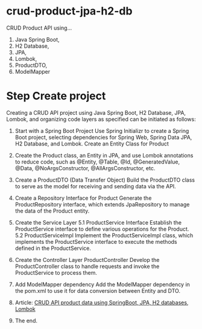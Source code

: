# crud-product-jpa-h2-db
CRUD Product API using...
1. Java Spring Boot,
2. H2 Database,
3. JPA,
4. Lombok,
5. ProductDTO,
6. ModelMapper

# Step Create project
Creating a CRUD API project using Java Spring Boot, H2 Database, JPA, Lombok, and organizing code layers as specified can be initiated as follows:

1. Start with a Spring Boot Project
Use Spring Initializr to create a Spring Boot project, 
selecting dependencies for Spring Web, Spring Data JPA, H2 Database, and Lombok.
Create an Entity Class for Product

2. Create the Product class, an Entity in JPA, and use Lombok annotations to reduce code, such as @Entity, @Table, @Id, @GeneratedValue, @Data, @NoArgsConstructor, @AllArgsConstructor, etc.

3. Create a ProductDTO (Data Transfer Object)
Build the ProductDTO class to serve as the model for receiving and sending data via the API.

4. Create a Repository Interface for Product
Generate the ProductRepository interface, which extends JpaRepository to manage the data of the Product entity.

5. Create the Service Layer
5.1 ProductService Interface
Establish the ProductService interface to define various operations for the Product.
5.2 ProductServiceImpl
Implement the ProductServiceImpl class, which implements the ProductService interface to execute the methods defined in the ProductService.

6. Create the Controller Layer
ProductController
Develop the ProductController class to handle requests and invoke the ProductService to process them.

7. Add ModelMapper dependency 
Add the ModelMapper dependency in the pom.xml to use it for data conversion between Entity and DTO.
8. Article: <a href=https://medium.com/@jnuchit/crud-api-product-data-using-springboot-jpa-h2-databases-e83afb7f9c31>CRUD API product data using SpringBoot, JPA, H2 databases, Lombok </a> 
9. The end.

